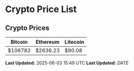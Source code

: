 # Crypto Price List

## Crypto Prices
| Bitcoin | Ethereum | Litecoin |
| ------- | -------- | -------- |
| $106782 | $2636.23 | $90.08 |
**Last Updated:** 2025-06-03 15:49 UTC
**Last Updated:** $DATE$
